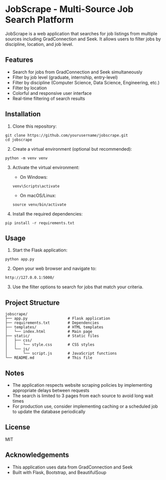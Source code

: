 # JobScrape - Multi-Source Job Search Platform

JobScrape is a web application that searches for job listings from multiple sources including GradConnection and Seek. It allows users to filter jobs by discipline, location, and job level.

## Features

- Search for jobs from GradConnection and Seek simultaneously
- Filter by job level (graduate, internship, entry-level)
- Filter by discipline (Computer Science, Data Science, Engineering, etc.)
- Filter by location
- Colorful and responsive user interface
- Real-time filtering of search results

## Installation

1. Clone this repository:
```
git clone https://github.com/yourusername/jobscrape.git
cd jobscrape
```

2. Create a virtual environment (optional but recommended):
```
python -m venv venv
```

3. Activate the virtual environment:
   - On Windows:
   ```
   venv\Scripts\activate
   ```
   - On macOS/Linux:
   ```
   source venv/bin/activate
   ```

4. Install the required dependencies:
```
pip install -r requirements.txt
```

## Usage

1. Start the Flask application:
```
python app.py
```

2. Open your web browser and navigate to:
```
http://127.0.0.1:5000/
```

3. Use the filter options to search for jobs that match your criteria.

## Project Structure

```
jobscrape/
├── app.py                  # Flask application
├── requirements.txt        # Dependencies
├── templates/              # HTML templates
│   └── index.html          # Main page
├── static/                 # Static files
│   ├── css/
│   │   └── style.css       # CSS styles
│   └── js/
│       └── script.js       # JavaScript functions
└── README.md               # This file
```

## Notes

- The application respects website scraping policies by implementing appropriate delays between requests
- The search is limited to 3 pages from each source to avoid long wait times
- For production use, consider implementing caching or a scheduled job to update the database periodically

## License

MIT

## Acknowledgements

- This application uses data from GradConnection and Seek
- Built with Flask, Bootstrap, and BeautifulSoup 